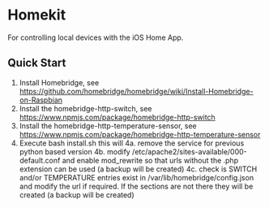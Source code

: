 # Homekit
For controlling local devices with the iOS Home App.

## Quick Start

1. Install Homebridge, see https://github.com/homebridge/homebridge/wiki/Install-Homebridge-on-Raspbian
2. Install the homebridge-http-switch, see https://www.npmjs.com/package/homebridge-http-switch
3. Install the homebridge-http-temperature-sensor, see https://www.npmjs.com/package/homebridge-http-temperature-sensor
4. Execute bash install.sh this will
4a. remove the service for previous python based version
4b. modify /etc/apache2/sites-available/000-default.conf and enable mod_rewrite so that urls without the .php extension can be used (a backup will be created)
4c. check is SWITCH and/or TEMPERATURE entries exist in /var/lib/homebridge/config.json and modify the url if required. If the sections are not there they will be created (a backup will be created)
